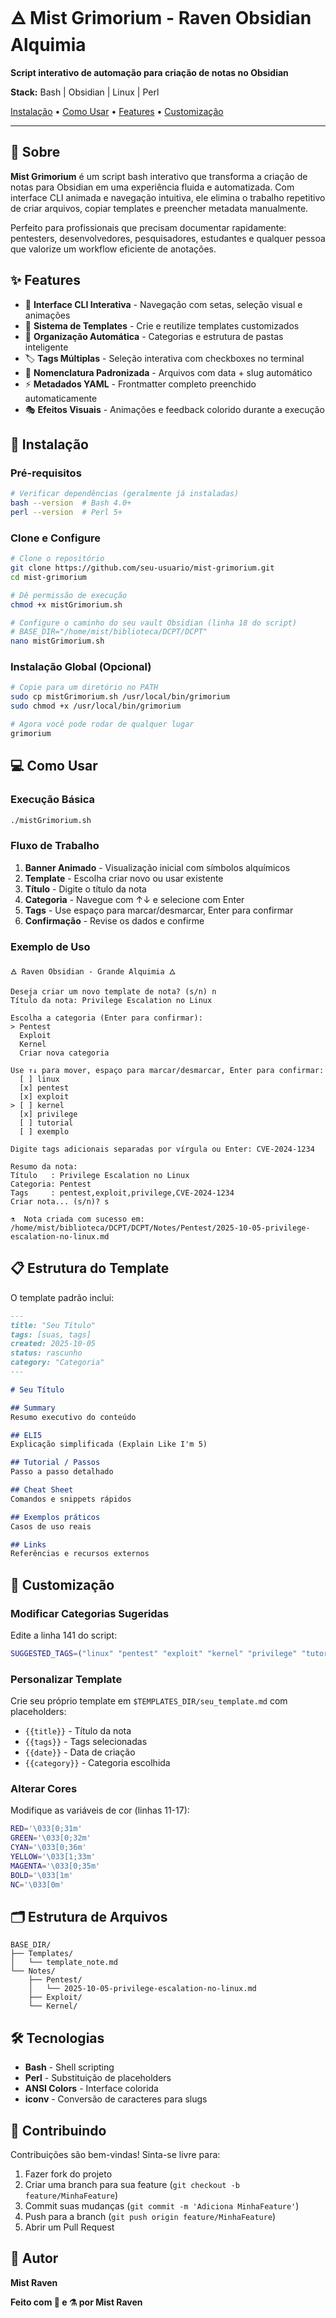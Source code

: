 # 🜁 Mist Grimorium - Raven Obsidian Alquimia

**Script interativo de automação para criação de notas no Obsidian**

**Stack:** Bash | Obsidian | Linux | Perl

[Instalação](#-instalação) • [Como Usar](#-como-usar) • [Features](#-features) • [Customização](#-customização)

---

## 📖 Sobre

**Mist Grimorium** é um script bash interativo que transforma a criação de notas para Obsidian em uma experiência fluida e automatizada. Com interface CLI animada e navegação intuitiva, ele elimina o trabalho repetitivo de criar arquivos, copiar templates e preencher metadata manualmente.

Perfeito para profissionais que precisam documentar rapidamente: pentesters, desenvolvedores, pesquisadores, estudantes e qualquer pessoa que valorize um workflow eficiente de anotações.

## ✨ Features

- 🎨 **Interface CLI Interativa** - Navegação com setas, seleção visual e animações
- 📝 **Sistema de Templates** - Crie e reutilize templates customizados
- 📁 **Organização Automática** - Categorias e estrutura de pastas inteligente
- 🏷️ **Tags Múltiplas** - Seleção interativa com checkboxes no terminal
- 📅 **Nomenclatura Padronizada** - Arquivos com data + slug automático
- ⚡ **Metadados YAML** - Frontmatter completo preenchido automaticamente
- 🎭 **Efeitos Visuais** - Animações e feedback colorido durante a execução

## 🚀 Instalação

### Pré-requisitos

```bash
# Verificar dependências (geralmente já instaladas)
bash --version  # Bash 4.0+
perl --version  # Perl 5+
```

### Clone e Configure

```bash
# Clone o repositório
git clone https://github.com/seu-usuario/mist-grimorium.git
cd mist-grimorium

# Dê permissão de execução
chmod +x mistGrimorium.sh

# Configure o caminho do seu vault Obsidian (linha 18 do script)
# BASE_DIR="/home/mist/biblioteca/DCPT/DCPT"
nano mistGrimorium.sh
```

### Instalação Global (Opcional)

```bash
# Copie para um diretório no PATH
sudo cp mistGrimorium.sh /usr/local/bin/grimorium
sudo chmod +x /usr/local/bin/grimorium

# Agora você pode rodar de qualquer lugar
grimorium
```

## 💻 Como Usar

### Execução Básica

```bash
./mistGrimorium.sh
```

### Fluxo de Trabalho

1. **Banner Animado** - Visualização inicial com símbolos alquímicos
2. **Template** - Escolha criar novo ou usar existente
3. **Título** - Digite o título da nota
4. **Categoria** - Navegue com ↑↓ e selecione com Enter
5. **Tags** - Use espaço para marcar/desmarcar, Enter para confirmar
6. **Confirmação** - Revise os dados e confirme

### Exemplo de Uso

```
🜁 Raven Obsidian - Grande Alquimia 🜂

Deseja criar um novo template de nota? (s/n) n
Título da nota: Privilege Escalation no Linux

Escolha a categoria (Enter para confirmar):
> Pentest
  Exploit
  Kernel
  Criar nova categoria

Use ↑↓ para mover, espaço para marcar/desmarcar, Enter para confirmar:
  [ ] linux
  [x] pentest
  [x] exploit
> [ ] kernel
  [x] privilege
  [ ] tutorial
  [ ] exemplo

Digite tags adicionais separadas por vírgula ou Enter: CVE-2024-1234

Resumo da nota:
Título   : Privilege Escalation no Linux
Categoria: Pentest
Tags     : pentest,exploit,privilege,CVE-2024-1234
Criar nota... (s/n)? s

⚗️  Nota criada com sucesso em: /home/mist/biblioteca/DCPT/DCPT/Notes/Pentest/2025-10-05-privilege-escalation-no-linux.md
```

## 📋 Estrutura do Template

O template padrão inclui:

```markdown
---
title: "Seu Título"
tags: [suas, tags]
created: 2025-10-05
status: rascunho
category: "Categoria"
---

# Seu Título

## Summary
Resumo executivo do conteúdo

## ELI5
Explicação simplificada (Explain Like I'm 5)

## Tutorial / Passos
Passo a passo detalhado

## Cheat Sheet
Comandos e snippets rápidos

## Exemplos práticos
Casos de uso reais

## Links
Referências e recursos externos
```

## 🎨 Customização

### Modificar Categorias Sugeridas

Edite a linha 141 do script:

```bash
SUGGESTED_TAGS=("linux" "pentest" "exploit" "kernel" "privilege" "tutorial" "exemplo")
```

### Personalizar Template

Crie seu próprio template em `$TEMPLATES_DIR/seu_template.md` com placeholders:

- `{{title}}` - Título da nota
- `{{tags}}` - Tags selecionadas
- `{{date}}` - Data de criação
- `{{category}}` - Categoria escolhida

### Alterar Cores

Modifique as variáveis de cor (linhas 11-17):

```bash
RED='\033[0;31m'
GREEN='\033[0;32m'
CYAN='\033[0;36m'
YELLOW='\033[1;33m'
MAGENTA='\033[0;35m'
BOLD='\033[1m'
NC='\033[0m'
```

## 🗂️ Estrutura de Arquivos

```
BASE_DIR/
├── Templates/
│   └── template_note.md
└── Notes/
    ├── Pentest/
    │   └── 2025-10-05-privilege-escalation-no-linux.md
    ├── Exploit/
    └── Kernel/
```

## 🛠️ Tecnologias

- **Bash** - Shell scripting
- **Perl** - Substituição de placeholders
- **ANSI Colors** - Interface colorida
- **iconv** - Conversão de caracteres para slugs

## 🤝 Contribuindo

Contribuições são bem-vindas! Sinta-se livre para:

1. Fazer fork do projeto
2. Criar uma branch para sua feature (`git checkout -b feature/MinhaFeature`)
3. Commit suas mudanças (`git commit -m 'Adiciona MinhaFeature'`)
4. Push para a branch (`git push origin feature/MinhaFeature`)
5. Abrir um Pull Request


## 👤 Autor

**Mist Raven**

**Feito com 🖤 e ⚗️ por Mist Raven**

